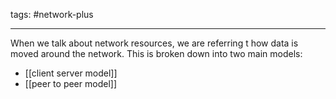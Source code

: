 tags: #network-plus

---
When we talk about network resources, we are referring t how data is moved around the network. This is broken down into two main models:
- [[client server model]]
- [[peer to peer model]]
